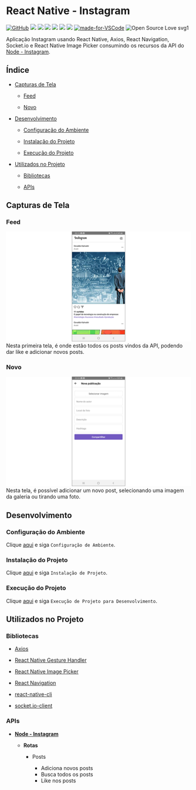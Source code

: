 # React Native - Instagram

[![GitHub](https://img.shields.io/github/license/mashape/apistatus.svg)](https://github.com/osvaldokalvaitir/react-native-instagram/blob/master/LICENSE)
![](https://img.shields.io/github/package-json/v/osvaldokalvaitir/react-native-instagram.svg)
![](https://img.shields.io/github/last-commit/osvaldokalvaitir/react-native-instagram.svg?color=red)
![](https://img.shields.io/github/languages/top/osvaldokalvaitir/react-native-instagram.svg?color=yellow)
![](https://img.shields.io/github/languages/count/osvaldokalvaitir/react-native-instagram.svg?color=lightgrey)
![](https://img.shields.io/github/languages/code-size/osvaldokalvaitir/react-native-instagram.svg)
![](https://img.shields.io/github/repo-size/osvaldokalvaitir/react-native-instagram.svg?color=blueviolet)
[![made-for-VSCode](https://img.shields.io/badge/Made%20for-VSCode-1f425f.svg)](https://code.visualstudio.com/)
![Open Source Love svg1](https://badges.frapsoft.com/os/v1/open-source.svg?v=103)

Aplicação Instagram usando React Native, Axios, React Navigation, Socket.io e React Native Image Picker consumindo os recursos da API do [Node - Instagram](https://github.com/osvaldokalvaitir/node-instagram).

## Índice

- [Capturas de Tela](#capturas-de-tela)

  - [Feed](#feed)

  - [Novo](#novo)

- [Desenvolvimento](#desenvolvimento)

  - [Configuração do Ambiente](#configuração-do-ambiente)

  - [Instalação do Projeto](#instalação-do-projeto)

  - [Execução do Projeto](#execução-do-projeto)

- [Utilizados no Projeto](#utilizados-no-projeto)

  - [Bibliotecas](#bibliotecas)

  - [APIs](#apis)

## Capturas de Tela

### Feed

![Feed](/assets/feed.png)
Nesta primeira tela, é onde estão todos os posts vindos da API, podendo dar like e adicionar novos posts.

### Novo

![New](/assets/new.png)
Nesta tela, é possível adicionar um novo post, selecionando uma imagem da galeria ou tirando uma foto.

## Desenvolvimento

### Configuração do Ambiente

Clique [aqui](https://github.com/osvaldokalvaitir/projects-settings/blob/master/README.md) e siga `Configuração de Ambiente`.

### Instalação do Projeto

Clique [aqui](https://github.com/osvaldokalvaitir/projects-settings/blob/master/nodejs/nodejs.md) e siga `Instalação de Projeto`.

### Execução do Projeto

Clique [aqui](https://github.com/osvaldokalvaitir/projects-settings/blob/master/nodejs/libs/react-native-cli.md) e siga `Execução de Projeto para Desenvolvimento`.

## Utilizados no Projeto

### Bibliotecas

- [Axios](https://github.com/osvaldokalvaitir/projects-settings/blob/master/nodejs/libs/axios.md)

- [React Native Gesture Handler](https://github.com/osvaldokalvaitir/projects-settings/blob/master/nodejs/libs/react-native-gesture-handler.md)

- [React Native Image Picker](https://github.com/osvaldokalvaitir/projects-settings/blob/master/nodejs/libs/react-native-image-picker.md)

- [React Navigation](https://github.com/osvaldokalvaitir/projects-settings/blob/master/nodejs/libs/react-navigation.md)

- [react-native-cli](https://github.com/osvaldokalvaitir/projects-settings/blob/master/nodejs/libs/react-native-cli.md)

- [socket.io-client](https://github.com/osvaldokalvaitir/projects-settings/blob/master/nodejs/libs/socketio-client.md)

### APIs

- **[Node - Instagram](https://github.com/osvaldokalvaitir/node-instagram)**

  - **Rotas**

    - Posts

      - Adiciona novos posts
      - Busca todos os posts
      - Like nos posts
